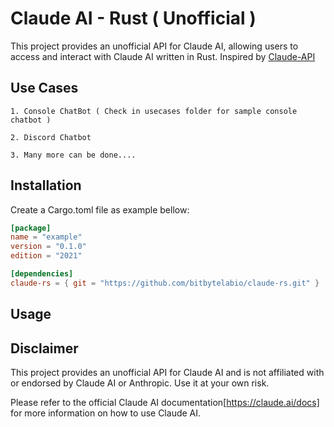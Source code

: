 # Claude AI - Rust ( Unofficial )

This project provides an unofficial API for Claude AI, allowing users to access and interact with Claude AI written in Rust. Inspired by [Claude-API](https://github.com/KoushikNavuluri/Claude-API/tree/main)

## Use Cases

    1. Console ChatBot ( Check in usecases folder for sample console chatbot )

    2. Discord Chatbot

    3. Many more can be done....

## Installation

Create a Cargo.toml file as example bellow:

```toml
[package]
name = "example"
version = "0.1.0"
edition = "2021"

[dependencies]
claude-rs = { git = "https://github.com/bitbytelabio/claude-rs.git" }
```

## Usage

## Disclaimer

This project provides an unofficial API for Claude AI and is not affiliated with or endorsed by Claude AI or Anthropic. Use it at your own risk.

Please refer to the official Claude AI documentation[https://claude.ai/docs] for more information on how to use Claude AI.

